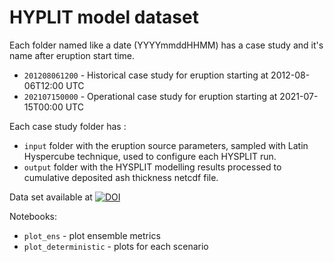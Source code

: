 # HYPLIT model dataset

Each folder named like a date (YYYYmmddHHMM) has a case study and it's name after eruption start time.

  * `201208061200` - Historical case study for eruption starting at 2012-08-06T12:00 UTC
  * `202107150000` - Operational case study for eruption starting at 2021-07-15T00:00 UTC

Each case study folder has :
  - `input` folder with the eruption source parameters, sampled with Latin Hyspercube technique, used to configure each HYSPLIT run.
  - `output` folder with the HYSPLIT modelling results processed to cumulative deposited ash thickness netcdf file.

Data set available at [![DOI](https://zenodo.org/badge/DOI/10.5281/zenodo.6363619.svg)](https://doi.org/10.5281/zenodo.6363619)


Notebooks:
  * `plot_ens` - plot ensemble metrics
  * `plot_deterministic` - plots for each scenario

